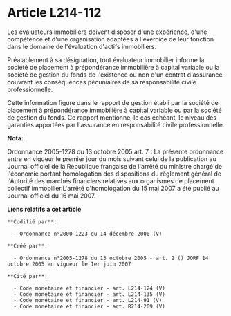 # Article L214-112

Les évaluateurs immobiliers doivent disposer d'une expérience, d'une compétence et d'une organisation adaptées à l'exercice
de leur fonction dans le domaine de l'évaluation d'actifs immobiliers.

Préalablement à sa désignation, tout évaluateur immobilier informe la société de placement à prépondérance immobilière à
capital variable ou la société de gestion du fonds de l'existence ou non d'un contrat d'assurance couvrant les conséquences
pécuniaires de sa responsabilité civile professionnelle.

Cette information figure dans le rapport de gestion établi par la société de placement à prépondérance immobilière à capital
variable ou par la société de gestion du fonds. Ce rapport mentionne, le cas échéant, le niveau des garanties apportées par
l'assurance en responsabilité civile professionnelle.

**Nota:**

Ordonnance 2005-1278 du 13 octobre 2005 art. 7 : La présente ordonnance entre en vigueur le premier jour du mois suivant
celui de la publication au Journal officiel de la République française de l'arrêté du ministre chargé de l'économie portant
homologation des dispositions du règlement général de l'Autorité des marchés financiers relatives aux organismes de placement
collectif immobilier.L'arrêté d'homologation du 15 mai 2007 a été publié au Journal officiel du 16 mai 2007.

**Liens relatifs à cet article**

	**Codifié par**:

	  - Ordonnance n°2000-1223 du 14 décembre 2000 (V)

	**Créé par**:

	  - Ordonnance n°2005-1278 du 13 octobre 2005 - art. 2 () JORF 14 octobre 2005 en vigueur le 1er juin 2007

	**Cité par**:

	  - Code monétaire et financier - art. L214-124 (V)
	  - Code monétaire et financier - art. L214-135 (V)
	  - Code monétaire et financier - art. L214-91 (V)
	  - Code monétaire et financier - art. R214-209 (V)
